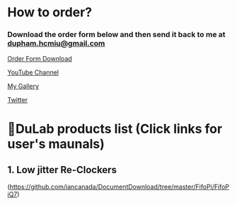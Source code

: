 # How to order?  
### Download the order form below and then send it back to me at dupham.hcmiu@gmail.com
[Order Form Download](https://github.com/iancanada/DocumentDownload/blob/master/OrderFormEmpty.xls)

[YouTube Channel](https://www.youtube.com/channel/UC753W2FbBiy-PHSJB-8PgPg)

[My Gallery](https://www.flickr.com/photos/135181977@N06)

[Twitter](https://twitter.com/iancanadaTT?lang=en)

# DuLab products list (Click links for user's maunals)

## 1. Low jitter Re-Clockers
(https://github.com/iancanada/DocumentDownload/tree/master/FifoPi/FifoPiQ7)
